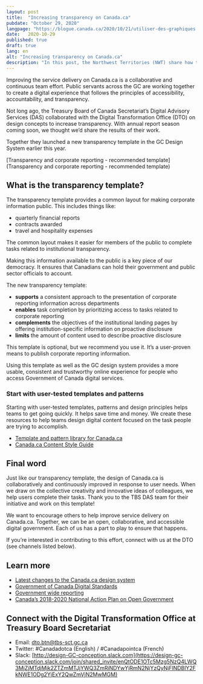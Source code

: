 ```yaml
---
layout: post
title:  "Increasing transparency on Canada.ca"
pubdate: "October 29, 2020"
langpage: "https://blogue.canada.ca/2020/10/21/utiliser-des-graphiques.html"
date:   2020-10-29
published: true
draft: true
lang: en
alt: "Increasing transparency on Canada.ca"
description: "In this post, the Northwest Territories (NWT) share how they use illustrations to make COVID-19 web content and communications products more accessible to all their communities."
---
```

Improving the service delivery on Canada.ca is a collaborative and continuous team effort. Public servants across the GC are working together to create a digital experience that follows the principles of accessibility, accountability, and transparency. 

Not long ago, the Treasury Board of Canada Secretariat’s Digital Advisory Services (DAS) collaborated with the Digital Transformation Office (DTO) on design concepts to increase transparency. With annual report season coming soon, we thought we’d share the results of their work.

Together they launched a new transparency template in the GC Design System earlier this year.  

[Transparency and corporate reporting - recommended template](Transparency and corporate reporting - recommended template)

## What is the transparency template?

The transparency template provides a common layout for making corporate information public. This includes things like:
* quarterly financial reports
* contracts awarded
* travel and hospitality expenses 

The common layout makes it easier for members of the public to complete tasks related to institutional transparency. 

Making this information available to the public is a key piece of our democracy. It ensures that Canadians can hold their government and public sector officials to account.

The new  transparency template:
* **supports** a consistent approach to the presentation of corporate reporting information across departments
* **enables** task completion by prioritizing access to tasks related to corporate reporting
* **complements** the objectives of the institutional landing pages by offering institution-specific information on proactive disclosure
* **limits** the amount of content used to describe proactive disclosure

This template is optional, but we recommend you use it. It’s a user-proven means to publish corporate reporting information. 

Using this template as well as the GC design system provides a more usable, consistent and trustworthy online experience for people who access Government of Canada digital services.

### Start with user-tested templates and patterns

Starting with user-tested templates, patterns and design principles helps teams to get going quickly. It helps save time and money.  We create these resources to help teams design digital content focused on the task people are trying to accomplish. 

* [Template and pattern library for Canada.ca](https://www.canada.ca/en/government/about/design-system/pattern-library.html)
* [Canada.ca Content Style Guide](https://www.canada.ca/en/government/about/design-system/pattern-library.html)

## Final word

Just like our transparency template, the design of Canada.ca is collaboratively and continuously improved in response to user needs. When we draw on the collective creativity and innovative ideas of colleagues, we help users complete their tasks. Thank you to the TBS DAS team for their initiative and work on this template!

We want to encourage others to help improve service delivery on Canada.ca. Together, we can be an open, collaborative, and accessible digital government.  Each of us has a part to play to ensure that happens. 
 
If you’re interested in contributing to this effort, connect with us at the DTO (see channels listed below).

## Learn more
* [Latest changes to the Canada.ca design system](https://www.canada.ca/en/government/about/design-system/latest-changes.html)
* [Government of Canada Digital Standards](https://www.canada.ca/en/government/system/digital-government/government-canada-digital-standards.html)
* [Government wide reporting](https://www.canada.ca/en/transparency/reporting.html)
* [Canada’s 2018-2020 National Action Plan on Open Government](https://open.canada.ca/en/content/canadas-2018-2020-national-action-plan-open-government#toc6)

## Connect with the Digital Transformation Office at Treasury Board Secretariat

* Email: [dto.btn@tbs-sct.gc.ca](mailto:dto.btn@tbs-sct.gc.ca)
* Twitter: #Canadadotca (English) / #Canadapointca (French)
* Slack: [http://design-GC-conception.slack.com](https://design-gc-conception.slack.com/join/shared_invite/enQtODE1OTc5Mzg5NzQ4LWQ3MjZjMTdjMjk2ZTZmMTJjYWQ3ZmRiNDYwYjRmN2NjYzQyNjFlNDBlY2FkNWE1ODg2YjExY2QwZmVjN2MwMGM)
